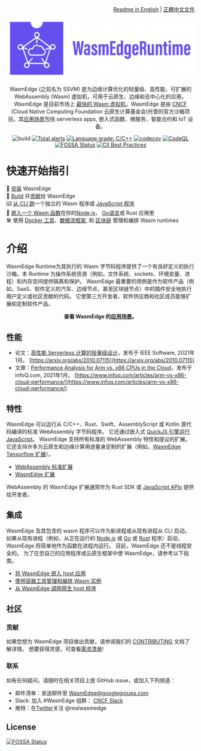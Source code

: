 <div align="right">

  [Readme in English](README.md) | [正體中文文件](README-zh-TW.md)

</div>

<div align="center">
  
![WasmEdge Logo](/docs/wasmedge-runtime-logo.png)

WasmEdge (之前名为 SSVM) 是为边缘计算优化的轻量级、高性能、可扩展的 WebAssembly (Wasm) 虚拟机，可用于云原生、边缘和去中心化的应用。WasmEdge 是目前市场上 [最快的 Wasm 虚拟机](https://ieeexplore.ieee.org/document/9214403)。WasmEdge 是由 [CNCF](https://www.cncf.io/) (Cloud Native Computing Foundation 云原生计算基金会)托管的官方沙箱项目。其[应用场景](https://wasmedge.org/docs/zh/start/usage/use-cases)包括 serverless apps, 嵌入式函数、微服务、智能合约和 IoT 设备。

![build](https://github.com/WasmEdge/WasmEdge/workflows/build/badge.svg)
[![Total alerts](https://img.shields.io/lgtm/alerts/g/WasmEdge/WasmEdge.svg?logo=lgtm&logoWidth=18)](https://lgtm.com/projects/g/WasmEdge/WasmEdge/alerts/)
[![Language grade: C/C++](https://img.shields.io/lgtm/grade/cpp/g/WasmEdge/WasmEdge.svg?logo=lgtm&logoWidth=18)](https://lgtm.com/projects/g/WasmEdge/WasmEdge/context:cpp)
[![codecov](https://codecov.io/gh/WasmEdge/WasmEdge/branch/master/graph/badge.svg)](https://codecov.io/gh/WasmEdge/WasmEdge)
[![CodeQL](https://github.com/WasmEdge/WasmEdge/actions/workflows/codeql-analysis.yml/badge.svg)](https://github.com/WasmEdge/WasmEdge/actions/workflows/codeql-analysis.yml)
[![FOSSA Status](https://app.fossa.com/api/projects/git%2Bgithub.com%2FWasmEdge%2FWasmEdge.svg?type=shield)](https://app.fossa.com/projects/git%2Bgithub.com%2FWasmEdge%2FWasmEdge?ref=badge_shield)
[![CII Best Practices](https://bestpractices.coreinfrastructure.org/projects/5059/badge)](https://bestpractices.coreinfrastructure.org/projects/5059)
  
</div>
  
# 快速开始指引

🚀 [安装](https://wasmedge.org/docs/zh/start/install) WasmEdge\
🤖 [Build](https://wasmedge.org/docs/zh/category/build-wasmedge-from-source) 并[贡献](docs/book/en/src/contribute.md)给 WasmEdge\
⌨️  [从 CLI 跑](https://wasmedge.org/docs/zh/category/running-with-wasmedge)一个独立的 Wasm 程序或 [JavaScript 程序](https://wasmedge.org/docs/zh/category/develop-wasm-apps-in-javascript) \
🔌 [嵌入一个 Wasm 函数](https://www.secondstate.io/articles/getting-started-with-rust-function/)在你的[Node.js](https://github.com/second-state/wasm-learning/tree/master/ssvm/file-example)， [Go语言](https://wasmedge.org/docs/zh/category/go-sdk-for-embedding-wasmedge)或 Rust 应用里 \
🛠 使用 [Docker 工具](https://www.secondstate.io/articles/manage-webassembly-apps-in-wasmedge-using-docker-tools/)、[数据流框架](https://www.secondstate.io/articles/yomo-wasmedge-real-time-data-streams/), 和 [区块链](https://medium.com/ethereum-on-steroids/running-ethereum-smart-contracts-in-a-substrate-blockchain-56fbc27fc95a) 管理和编排 Wasm runtimes

# 介绍

WasmEdge Runtime为其执行的 Wasm 字节码程序提供了一个有良好定义的执行沙箱。本 Runtime 为操作系统资源（例如，文件系统、sockets、环境变量、进程）和内存空间提供隔离和保护。 WasmEdge 最重要的用例是作为软件产品（例如，SaaS、软件定义的汽车、边缘节点，甚至区块链节点）中的插件安全地执行用户定义或社区贡献的代码。 它使第三方开发者、软件供应商和社区成员能够扩展和定制软件产品。

<div align="center">
  
**查看 WasmEdge 的[应用场景](https://wasmedge.org/docs/zh/contribute/users)。**

</div>

## 性能

* 论文：[高性能 Serverless 计算的轻量级设计](https://arxiv.org/abs/2010.07115)，发布于 IEEE Software, 2021年1月。 [https://arxiv.org/abs/2010.07115](https://arxiv.org/abs/2010.07115)
* 文章：[Performance Analysis for Arm vs. x86 CPUs in the Cloud](https://www.infoq.com/articles/arm-vs-x86-cloud-performance/)，发布于 infoQ.com, 2021年1月。 [https://www.infoq.com/articles/arm-vs-x86-cloud-performance/](https://www.infoq.com/articles/arm-vs-x86-cloud-performance/)

## 特性

WasmEdge 可以运行从 C/C++、Rust、Swift、AssemblyScript 或 Kotlin 源代码编译的标准 WebAssembly 字节码程序。 它还通过嵌入式 [QuickJS 引擎](https://github.com/second-state/wasmedge-quickjs)[运行 JavaScript](https://wasmedge.org/docs/zh/category/develop-wasm-apps-in-javascript)。 WasmEdge 支持所有标准的 WebAssembly 特性和提议的扩展。 它还支持许多为云原生和边缘计算用途量身定制的扩展（例如，[WasmEdge Tensorflow 扩展](https://www.secondstate.io/articles/wasi-tensorflow/)）。

* [WebAssembly 标准扩展](docs/extensions.md#webassembly-standard-extensions)
* [WasmEdge 扩展](docs/extensions.md#wasmedge-extensions)

WebAssembly 的 WasmEdge 扩展通常作为 Rust SDK 或 [JavaScript APIs](docs/run_javascript.md) 提供给开发者。

## 集成

WasmEdge 及其包含的 wasm 程序可以作为新进程或从现有进程从 CLI 启动。 如果从现有进程（例如，从正在运行的 [Node.js](https://www.secondstate.io/articles/getting-started-with-rust-function/) 或 [Go](https://www.secondstate.io/articles/extend-golang-app-with-webassembly-rust/) 或 [Rust](https://github.com/WasmEdge/WasmEdge/tree/master/bindings/rust) 程序）启动，WasmEdge 将简单地作为函数在进程内运行。 目前，WasmEdge 还不是线程安全的。 为了在您自己的应用程序或云原生框架中使 WasmEdge，请参考以下指南。

* [将 WasmEdge 嵌入 host 应用](https://wasmedge.org/docs/zh/embed/overview)
* [使用容器工具管理和编排 Wasm 实例](https://wasmedge.org/docs/zh/category/deploy-wasmedge-apps-in-kubernetes)
* [从 WasmEdge 调用原生 host 程序](docs/integrations.md#call-native-host-functions-from-wasmedge)

## 社区

### 贡献

如果您想为 WasmEdge 项目做出贡献，请参阅我们的 [CONTRIBUTING](https://wasmedge.org/docs/zh-tw/contribute/overview) 文档了解详情。 想要获得灵感，可查看[需求清单](https://github.com/WasmEdge/WasmEdge/issues?q=is%3Aissue+is%3Aopen+label%3A%22help+wanted%22)!

### 联系

如有任何疑问，请随时在相关项目上提 GitHub issue，或加入下列频道：

* 邮件清单：发送邮件至 [WasmEdge@googlegroups.com](https://groups.google.com/g/wasmedge/)
* Slack: 加入 #WasmEdge 组群： [CNCF Slack](https://slack.cncf.io/)
* 推特：在[Twitter](https://twitter.com/realwasmedge)关注 @realwasmedge

## License

[![FOSSA Status](https://app.fossa.com/api/projects/git%2Bgithub.com%2FWasmEdge%2FWasmEdge.svg?type=large)](https://app.fossa.com/projects/git%2Bgithub.com%2FWasmEdge%2FWasmEdge?ref=badge_large)
